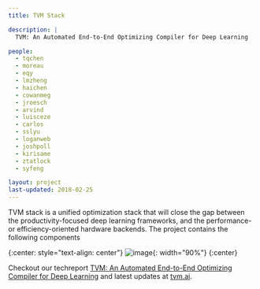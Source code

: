 ```yaml
---
title: TVM Stack

description: |
  TVM: An Automated End-to-End Optimizing Compiler for Deep Learning

people:
  - tqchen
  - moreau
  - eqy
  - lmzheng
  - haichen
  - cowanmeg
  - jroesch
  - arvind
  - luisceze
  - carlos
  - sslyu
  - loganweb
  - joshpoll
  - kirisame
  - ztatlock
  - syfeng

layout: project
last-updated: 2018-02-25
---
```


TVM stack is a unified optimization stack that will close the gap between the productivity-focused deep learning frameworks, and the performance- or efficiency-oriented hardware backends. The project contains the following components


{:center: style="text-align: center"}
![image](https://raw.githubusercontent.com/tvmai/tvmai.github.io/master/images/main/stack_tvmlang.png){: width="90%"}
{:center}


Checkout our techreport [TVM: An Automated End-to-End Optimizing Compiler for Deep Learning](https://arxiv.org/abs/1802.04799)
and latest updates at [tvm.ai](https://tvm.ai).
